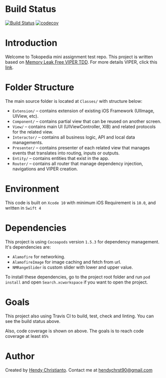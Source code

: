 # Build Status

[![Build Status](https://travis-ci.org/hendych/tokopedia-search.svg)](https://travis-ci.org/hendych/tokopedia-search) [![codecov](https://codecov.io/gh/hendych/tokopedia-search/branch/master/graph/badge.svg)](https://codecov.io/gh/hendych/tokopedia-search)


# Introduction
Welcome to Tokopedia mini assignment test repo. This project is written based on [Memory Leak Free VIPER TDD](https://github.com/hendych/VIPER-TDD). For more details VIPER, click this [link](https://www.objc.io/issues/13-architecture/viper/).

# Folder Structure
The main source folder is located at `Classes/` with structure below:
- `Extension/` – contains extension of existing iOS Framework (UIImage, UIView, etc). 
- `Component/` – contains partial view that can be reused on another screen. 
- `View/` – contains main UI (UIViewController, XIB) and related protocols for the related view.
- `Interactor/` – contains all business logic, API and local data managements.
- `Presenter/` – contains presenter of each related view that manages events that translates into routing, inputs or outputs.
- `Entity/` – contains entities that exist in the app.
- `Router/` – contains all router that manage dependency injection, navigations and VIPER creation.

# Environment
This code is built on `Xcode 10` with minimum iOS Requirement is `10.0`, and written in `Swift 4`

# Dependencies
This project is using `Cocoapods` version `1.5.3` for dependency management. It's dependencies are:
- `Alamofire` for networking.
- `AlamofireImage` for image caching and fetch from url.
- `NMRangeSlider` is custom slider with lower and upper value.

To install these dependencies, go to the project root folder and run `pod install` and open `Search.xcworkspace` if you want to open the project.

# Goals
This project also using Travis CI to build, test, check and linting. You can see the build status above.

Also, code coverage is shown on above. The goals is to reach code coverage at least `85%`

# Author
Created by [Hendy Christianto](https://www.linkedin.com/in/hendy-christianto-1a47729a/). Contact me at hendychrst90@gmail.com